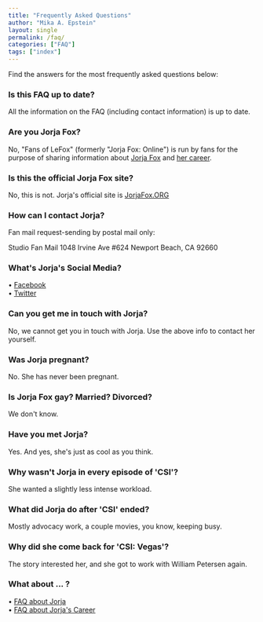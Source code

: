 ```yaml
---
title: "Frequently Asked Questions"
author: "Mika A. Epstein"
layout: single
permalink: /faq/
categories: ["FAQ"]
tags: ["index"]
---
```


Find the answers for the most frequently asked questions below:

### Is this FAQ up to date?

All the information on the FAQ (including contact information) is up to date.

###  Are you Jorja Fox?

No, "Fans of LeFox" (formerly "Jorja Fox: Online") is run by fans for the purpose of sharing information about <a href="/library/faq/jorja/">Jorja Fox</a> and <a href="/library/faq/career/">her career</a>.

###  Is this the official Jorja Fox site?

No, this is not.  Jorja's official site is <a href=https://jorjafox.org/>JorjaFox.ORG</a>

### How can I contact Jorja?

Fan mail request-sending by postal mail only:

Studio Fan Mail
1048 Irvine Ave #624
Newport Beach, CA 92660

###  What's Jorja's Social Media?

&bull; <a href="https://www.facebook.com/JorjaFoxworldwide">Facebook</a>
<br />&bull; <a href="https://twitter.com/jorjafoxofficia">Twitter</a>


###  Can you get me in touch with Jorja?

No, we cannot get you in touch with Jorja. Use the above info to contact her yourself.

###  Was Jorja pregnant?

No. She has never been pregnant.

###  Is Jorja Fox gay? Married? Divorced?

We don't know.

###  Have you met Jorja?

Yes. And yes, she's just as cool as you think.

###  Why wasn't Jorja in every episode of 'CSI'?

She wanted a slightly less intense workload.

###  What did Jorja do after 'CSI' ended?

Mostly advocacy work, a couple movies, you know, keeping busy.

###  Why did she come back for 'CSI: Vegas'?

The story interested her, and she got to work with William Petersen again.

###  What about ... ?

&bull; <a href="/library/faq/jorja/">FAQ about Jorja</a><br />
&bull; <a href="/library/faq/career/">FAQ about Jorja's Career</a>
